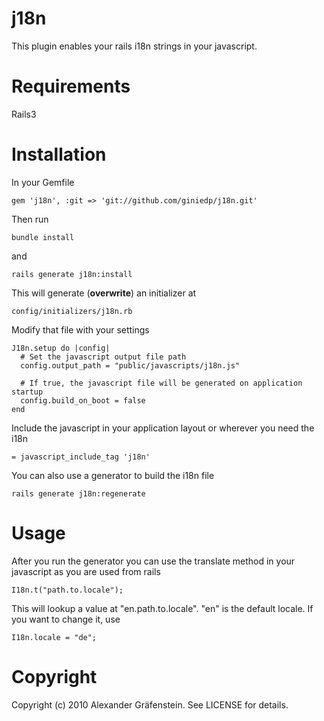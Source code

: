 j18n
=====================================================
This plugin enables your rails i18n strings in your javascript.

Requirements
=====
Rails3

Installation
=====
In your Gemfile

    gem 'j18n', :git => 'git://github.com/giniedp/j18n.git'

Then run
    
    bundle install
    
and

    rails generate j18n:install
    
This will generate (**overwrite**) an initializer at

    config/initializers/j18n.rb
    
Modify that file with your settings

    J18n.setup do |config|
      # Set the javascript output file path
      config.output_path = "public/javascripts/j18n.js"
      
      # If true, the javascript file will be generated on application startup
      config.build_on_boot = false
    end

Include the javascript in your application layout or wherever you need the i18n

    = javascript_include_tag 'j18n'

You can also use a generator to build the i18n file

    rails generate j18n:regenerate
    
Usage
=====
After you run the generator you can use the translate method in your javascript 
as you are used from rails

    I18n.t("path.to.locale");
    
This will lookup a value at "en.path.to.locale". "en" is the default locale. If
you want to change it, use

    I18n.locale = "de";

Copyright
=====
Copyright (c) 2010 Alexander Gräfenstein. See LICENSE for details.
